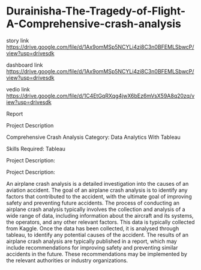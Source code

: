 # Durainisha-The-Tragedy-of-Flight-A-Comprehensive-crash-analysis 
story link
https://drive.google.com/file/d/1Ax9omMSp5NCYLi4zi8C3n0BFEMLSbwcP/view?usp=drivesdk

dashboard link 
https://drive.google.com/file/d/1Ax9omMSp5NCYLi4zi8C3n0BFEMLSbwcP/view?usp=drivesdk

vedio link
https://drive.google.com/file/d/1C4EtGqRXqg4jwX6bEz6mVsX59A8q20zq/view?usp=drivesdk

Report 

Project Description


Comprehensive Crash Analysis
Category: Data Analytics With Tableau

Skills Required:
Tableau

Project Description:

Project Description:

An airplane crash analysis is a detailed investigation into the causes of an aviation accident. The goal of an airplane crash analysis is to identify any factors that contributed to the accident, with the ultimate goal of improving safety and preventing future accidents. The process of conducting an airplane crash analysis typically involves the collection and analysis of a wide range of data, including information about the aircraft and its systems, the operators, and any other relevant factors. This data is typically collected from Kaggle. Once the data has been collected, it is analysed through tableau, to identify any potential causes of the accident. The results of an airplane crash analysis are typically published in a report, which may include recommendations for improving safety and preventing similar accidents in the future. These recommendations may be implemented by the relevant authorities or industry organizations.
